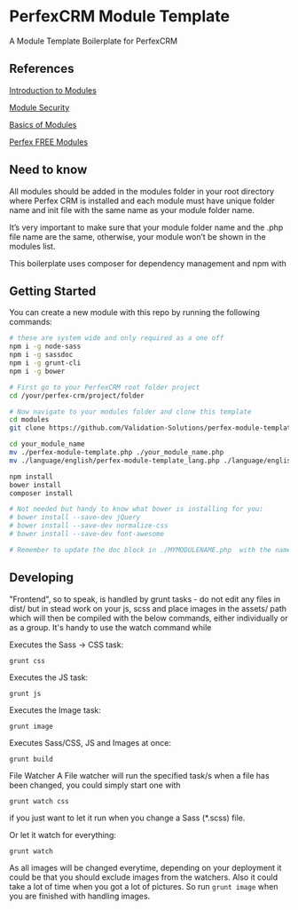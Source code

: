 # PerfexCRM Module Template
A Module Template Boilerplate for PerfexCRM

## References

[Introduction to Modules](https://help.perfexcrm.com/introduction-to-perfex-crm-modules/)

[Module Security](https://help.perfexcrm.com/module-security/)

[Basics of Modules](https://help.perfexcrm.com/module-basics/)

[Perfex FREE Modules](https://github.com/mallaagency/perfexcrm-free-modules)

## Need to know

All modules should be added in the modules folder in your root directory where Perfex CRM is installed and each module must have unique folder name and init file with the same name as your module folder name.

It’s very important to make sure that your module folder name and the .php file name are the same, otherwise, your module won’t be shown in the modules list. 

This boilerplate uses composer for dependency management and npm with 

## Getting Started 

You can create a new module with this repo by running the following commands: 

```bash
# these are system wide and only required as a one off
npm i -g node-sass
npm i -g sassdoc
npm i -g grunt-cli
npm i -g bower

# First go to your PerfexCRM root folder project
cd /your/perfex-crm/project/folder

# Now navigate to your modules folder and clone this template
cd modules
git clone https://github.com/Validation-Solutions/perfex-module-template.git your_module_name 

cd your_module_name 
mv ./perfex-module-template.php ./your_module_name.php 
mv ./language/english/perfex-module-template_lang.php ./language/english/your_module_name_lang.php 

npm install 
bower install
composer install 

# Not needed but handy to know what bower is installing for you: 
# bower install --save-dev jQuery
# bower install --save-dev normalize-css
# bower install --save-dev font-awesome

# Remember to update the doc block in ./MYMODULENAME.php  with the name of your module and a description

```

## Developing 

"Frontend", so to speak, is handled by grunt tasks - do not edit any files in dist/ but in stead work on your js, scss and place images in the assets/ path which will then be compiled with the below commands, either individually or as a group. It's handy to use the watch command while 

Executes the Sass -> CSS task:

`grunt css`

Executes the JS task:

`grunt js`

Executes the Image task:

`grunt image`

Executes Sass/CSS, JS and Images at once:

`grunt build`

File Watcher
A File watcher will run the specified task/s when a file has been changed, you could simply start one with

`grunt watch css`

if you just want to let it run when you change a Sass (*.scss) file.

Or let it watch for everything:

`grunt watch`

As all images will be changed everytime, depending on your deployment it could be that you should exclude images from the watchers. Also it could take a lot of time when you got a lot of pictures. So run `grunt image` when you are finished with handling images.


